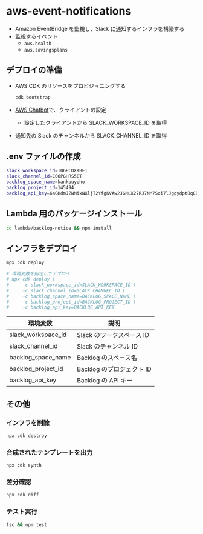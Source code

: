 # aws-event-notifications

- Amazon EventBridge を監視し、Slack に通知するインフラを構築する
- 監視するイベント
  - `aws.health`
  - `aws.savingsplans`

## デプロイの準備

- AWS CDK のリソースをプロビジョニングする

  ```sh
  cdk bootstrap
  ```

- [AWS Chatbot](https://us-east-2.console.aws.amazon.com/chatbot/home?region=us-east-2#/home)で、クライアントの設定
  - 設定したクライアントから SLACK_WORKSPACE_ID を取得
- 通知先の Slack のチャンネルから SLACK_CHANNEL_ID を取得

## .env ファイルの作成

```sh
slack_workspace_id=T06PCDXKBE1
slack_channel_id=C06PGHRS58T
backlog_space_name=kankouyoho
backlog_project_id=145494
backlog_api_key=6aGHdmJZNMixNXljT2YfgKVAw2JGNuX27RJ7NM7Sxi7lJgqydptBqCBKcLwiMpUl
```

## Lambda 用のパッケージインストール

```sh
cd lambda/backlog-notice && npm install
```

## インフラをデプロイ

```sh
mpx cdk deploy

# 環境変数を指定してデプロイ
# npx cdk deploy \
#     -c slack_workspace_id=SLACK_WORKSPACE_ID \
#     -c slack_channel_id=SLACK_CHANNEL_ID \
#     -c backlog_space_name=BACKLOG_SPACE_NAME \
#     -c backlog_project_id=BACKLOG_PROJECT_ID \
#     -c backlog_api_key=BACKLOG_API_KEY
```

| 環境変数           | 説明                      |
| ------------------ | ------------------------- |
| slack_workspace_id | Slack のワークスペース ID |
| slack_channel_id   | Slack のチャンネル ID     |
| backlog_space_name | Backlog のスペース名      |
| backlog_project_id | Backlog のプロジェクト ID |
| backlog_api_key    | Backlog の API キー       |

## その他

### インフラを削除

```sh
npx cdk destroy
```

### 合成されたテンプレートを出力

```sh
npx cdk synth
```

### 差分確認

```sh
npx cdk diff
```

### テスト実行

```sh
tsc && npm test
```
